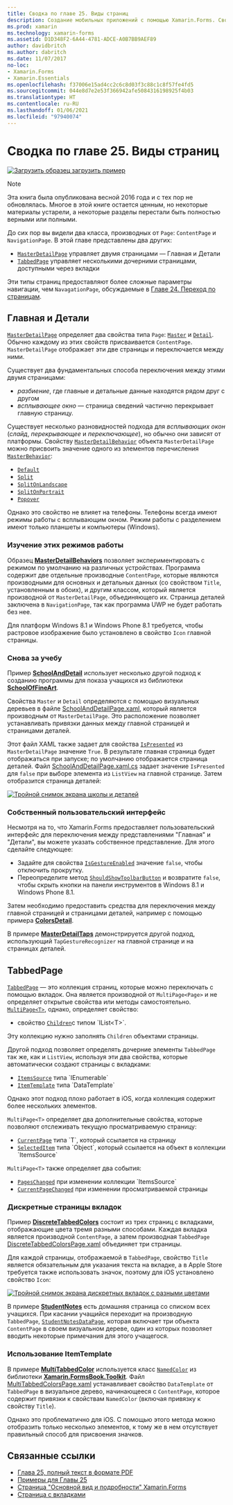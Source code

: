 ```yaml
---
title: Сводка по главе 25. Виды страниц
description: Создание мобильных приложений с помощью Xamarin.Forms. Сводка по главе 25. Виды страниц
ms.prod: xamarin
ms.technology: xamarin-forms
ms.assetid: D1D348F2-6A44-4781-ADCE-A0B7BB9AEF89
author: davidbritch
ms.author: dabritch
ms.date: 11/07/2017
no-loc:
- Xamarin.Forms
- Xamarin.Essentials
ms.openlocfilehash: f37006e15ad4cc2c6c8d03f3c88c1c8f57fe4fd5
ms.sourcegitcommit: 044e8d7e2e53f366942afe5084316198925f4b03
ms.translationtype: HT
ms.contentlocale: ru-RU
ms.lasthandoff: 01/06/2021
ms.locfileid: "97940074"
---
```

# <a name="summary-of-chapter-25-page-varieties"></a>Сводка по главе 25. Виды страниц

[![Загрузить образец](~/media/shared/download.png) загрузить пример](https://github.com/xamarin/xamarin-forms-book-samples/tree/master/Chapter25)

> [!NOTE]
> Эта книга была опубликована весной 2016 года и с тех пор не обновлялась. Многое в этой книге остается ценным, но некоторые материалы устарели, а некоторые разделы перестали быть полностью верными или полными.

До сих пор вы видели два класса, производных от `Page`: `ContentPage` и `NavigationPage`. В этой главе представлены два других:

- [`MasterDetailPage`](xref:Xamarin.Forms.MasterDetailPage) управляет двумя страницами — Главная и Детали
- [`TabbedPage`](xref:Xamarin.Forms.TabbedPage) управляет несколькими дочерними страницами, доступными через вкладки

Эти типы страниц предоставляют более сложные параметры навигации, чем `NavagationPage`, обсуждаемые в [Главе 24. Переход по страницам](~/xamarin-forms/creating-mobile-apps-xamarin-forms/summaries/chapter24.md).

## <a name="master-and-detail"></a>Главная и Детали

[`MasterDetailPage`](xref:Xamarin.Forms.MasterDetailPage) определяет два свойства типа `Page`: [`Master`](xref:Xamarin.Forms.MasterDetailPage.Master) и [`Detail`](xref:Xamarin.Forms.MasterDetailPage.Detail). Обычно каждому из этих свойств присваивается `ContentPage`. `MasterDetailPage` отображает эти две страницы и переключается между ними.

Существует два фундаментальных способа переключения между этими двумя страницами:

- *разбиение*, где главные и детальные данные находятся рядом друг с другом
- *всплывающее окно* — страница сведений частично перекрывает главную страницу.

Существует несколько разновидностей подхода для *всплывающих окон* (*слайд*, *перекрывающее* и *переключающее*), но обычно они зависят от платформы. Свойству [`MasterDetailBehavior`](xref:Xamarin.Forms.MasterDetailPage.MasterBehavior) объекта `MasterDetailPage` можно присвоить значение одного из элементов перечисления [`MasterBehavior`](xref:Xamarin.Forms.MasterBehavior):

- [`Default`](xref:Xamarin.Forms.MasterBehavior.Default)
- [`Split`](xref:Xamarin.Forms.MasterBehavior.Split)
- [`SplitOnLandscape`](xref:Xamarin.Forms.MasterBehavior.SplitOnLandscape)
- [`SplitOnPortrait`](xref:Xamarin.Forms.MasterBehavior.SplitOnPortrait)
- [`Popover`](xref:Xamarin.Forms.MasterBehavior.Popover)

Однако это свойство не влияет на телефоны. Телефоны всегда имеют режимы работы с всплывающим окном. Режим работы с разделением имеют только планшеты и компьютеры (Windows).

### <a name="exploring-the-behaviors"></a>Изучение этих режимов работы

Образец [**MasterDetailBehaviors**](https://github.com/xamarin/xamarin-forms-book-samples/tree/master/Chapter25/MasterDetailBehaviors) позволяет экспериментировать с режимом по умолчанию на различных устройствах. Программа содержит две отдельные производные `ContentPage`, которые являются производными для основных и детальных данных (со свойством `Title`, установленным в обоих), и другим классом, который является производной от `MasterDetailPage`, объединяющего их. Страница деталей заключена в `NavigationPage`, так как программа UWP не будет работать без нее.

Для платформ Windows 8.1 и Windows Phone 8.1 требуется, чтобы растровое изображение было установлено в свойство `Icon` главной страницы.

### <a name="back-to-school"></a>Снова за учебу

Пример [**SchoolAndDetail**](https://github.com/xamarin/xamarin-forms-book-samples/tree/master/Chapter25/SchoolAndDetail) использует несколько другой подход к созданию программы для показа учащихся из библиотеки [**SchoolOfFineArt**](https://github.com/xamarin/xamarin-forms-book-samples/tree/master/Libraries/SchoolOfFineArt).

Свойства `Master` и `Detail` определяются с помощью визуальных деревьев в файле [SchoolAndDetailPage.xaml](https://github.com/xamarin/xamarin-forms-book-samples/blob/master/Chapter25/SchoolAndDetail/SchoolAndDetail/SchoolAndDetail/SchoolAndDetailPage.xaml), который является производным от `MasterDetailPage`. Это расположение позволяет устанавливать привязки данных между главной страницей и страницами деталей.

Этот файл XAML также задает для свойства [`IsPresented`](xref:Xamarin.Forms.MasterDetailPage.IsPresented) из `MasterDetailPage` значение `True`. В результате главная страница будет отображаться при запуске; по умолчанию отображается страница деталей. Файл [SchoolAndDetailPage.xaml.cs](https://github.com/xamarin/xamarin-forms-book-samples/blob/master/Chapter25/SchoolAndDetail/SchoolAndDetail/SchoolAndDetail/SchoolAndDetailPage.xaml.cs) задает значение `IsPresented` для `false` при выборе элемента из `ListView` на главной странице. Затем отобразится страница деталей:

[![Тройной снимок экрана школы и деталей](images/ch25fg09-small.png "Страница сведений из MasterDetailPage")](images/ch25fg09-large.png#lightbox "Страница сведений из MasterDetailPage")

### <a name="your-own-user-interface"></a>Собственный пользовательский интерфейс

Несмотря на то, что Xamarin.Forms предоставляет пользовательский интерфейс для переключения между представлениями "Главная" и "Детали", вы можете указать собственное представление. Для этого сделайте следующее:

- Задайте для свойства [`IsGestureEnabled`](xref:Xamarin.Forms.MasterDetailPage.IsGestureEnabled) значение `false`, чтобы отключить прокрутку.
- Переопределите метод [`ShouldShowToolbarButton`](xref:Xamarin.Forms.MasterDetailPage.ShouldShowToolbarButton) и возвратите `false`, чтобы скрыть кнопки на панели инструментов в Windows 8.1 и Windows Phone 8.1.

Затем необходимо предоставить средства для переключения между главной страницей и страницами деталей, например с помощью примера [**ColorsDetail**](https://github.com/xamarin/xamarin-forms-book-samples/tree/master/Chapter25/ColorsDetails).

В примере [**MasterDetailTaps**](https://github.com/xamarin/xamarin-forms-book-samples/tree/master/Chapter25/MasterDetailTaps) демонстрируется другой подход, использующий `TapGestureRecognizer` на главной странице и на страницах деталей.

## <a name="tabbedpage"></a>TabbedPage

[`TabbedPage`](xref:Xamarin.Forms.TabbedPage) — это коллекция страниц, которые можно переключать с помощью вкладок. Она является производной от `MultiPage<Page>` и не определяет открытые свойства или методы самостоятельно. [`MultiPage<T>`](xref:Xamarin.Forms.MultiPage`1), однако, определяет свойство:

- свойство [`Children`](xref:Xamarin.Forms.MultiPage`1.Children)с типом `IList<T>`.

Эту коллекцию нужно заполнять `Children` объектами страницы.

Другой подход позволяет определять дочерние элементы `TabbedPage` так же, как и `ListView`, используя эти два свойства, которые автоматически создают страницы с вкладками:

- [`ItemsSource`](xref:Xamarin.Forms.MultiPage`1.ItemsSource) типа `IEnumerable`
- [`ItemTemplate`](xref:Xamarin.Forms.MultiPage`1.ItemTemplate) типа `DataTemplate`

Однако этот подход плохо работает в iOS, когда коллекция содержит более нескольких элементов.

`MultiPage<T>` определяет два дополнительные свойства, которые позволяют отслеживать текущую просматриваемую страницу:

- [`CurrentPage`](xref:Xamarin.Forms.MultiPage`1.CurrentPage) типа `T`, который ссылается на страницу
- [`SelectedItem`](xref:Xamarin.Forms.MultiPage`1.SelectedItem) типа `Object`, который ссылается на объект в коллекции `ItemsSource`

`MultiPage<T>` также определяет два события:

- [`PagesChanged`](xref:Xamarin.Forms.MultiPage`1.PagesChanged) при изменении коллекции `ItemsSource`
- [`CurrentPageChanged`](xref:Xamarin.Forms.MultiPage`1.CurrentPageChanged) при изменении просматриваемой страницы

### <a name="discrete-tab-pages"></a>Дискретные страницы вкладок

Пример [**DiscreteTabbedColors**](https://github.com/xamarin/xamarin-forms-book-samples/tree/master/Chapter25/DiscreteTabbedColors) состоит из трех страниц с вкладками, отображающие цвета тремя разными способами. Каждая вкладка является производной `ContentPage`, а затем производная `TabbedPage` [DiscreteTabbedColorsPage.xaml](https://github.com/xamarin/xamarin-forms-book-samples/blob/master/Chapter25/DiscreteTabbedColors/DiscreteTabbedColors/DiscreteTabbedColors/DiscreteTabbedColorsPage.xaml) объединяет три страницы.

Для каждой страницы, отображаемой в `TabbedPage`, свойство `Title` является обязательным для указания текста на вкладке, а в Apple Store требуется также использовать значок, поэтому для iOS установлено свойство `Icon`:

[![Тройной снимок экрана дискретных вкладок с разными цветами](images/ch25fg13-small.png "TabbedPage")](images/ch25fg13-large.png#lightbox "TabbedPage")

В примере [**StudentNotes**](https://github.com/xamarin/xamarin-forms-book-samples/tree/master/Chapter25/StudentNotes) есть домашняя страница со списком всех учащихся. При касании учащийся переходит на производную `TabbedPage`, [`StudentNotesDataPage`](https://github.com/xamarin/xamarin-forms-book-samples/blob/master/Chapter25/StudentNotes/StudentNotes/StudentNotes/StudentNotesDataPage.xaml), которая включает три объекта `ContentPage` в своем визуальном дереве, один из которых позволяет вводить некоторые примечания для этого учащегося.

### <a name="using-an-itemtemplate"></a>Использование ItemTemplate

В примере [**MultiTabbedColor**](https://github.com/xamarin/xamarin-forms-book-samples/tree/master/Chapter25/MultiTabbedColors) используется класс [`NamedColor`](https://github.com/xamarin/xamarin-forms-book-samples/blob/master/Libraries/Xamarin.FormsBook.Toolkit/Xamarin.FormsBook.Toolkit/NamedColor.cs) из библиотеки [ **Xamarin.FormsBook.Toolkit**](https://github.com/xamarin/xamarin-forms-book-samples/tree/master/Libraries/Xamarin.FormsBook.Toolkit). Файл [MultiTabbedColorsPage.xaml](https://github.com/xamarin/xamarin-forms-book-samples/blob/master/Chapter25/MultiTabbedColors/MultiTabbedColors/MultiTabbedColors/MultiTabbedColorsPage.xaml) устанавливает свойство `DataTemplate` от `TabbedPage` в визуальное дерево, начинающееся с `ContentPage`, которое содержит привязки к свойствам `NamedColor` (включая привязку к свойству `Title`).

Однако это проблематично для iOS. С помощью этого метода можно отобразить только несколько элементов, к тому же в нем отсутствует правильный способ для присвоения значков.

## <a name="related-links"></a>Связанные ссылки

- [Глава 25, полный текст в формате PDF](https://download.xamarin.com/developer/xamarin-forms-book/XamarinFormsBook-Ch25-Apr2016.pdf)
- [Примеры для Главы 25](https://github.com/xamarin/xamarin-forms-book-samples/tree/master/Chapter25)
- [Страница "Основной вид и подробности" Xamarin.Forms](~/xamarin-forms/app-fundamentals/navigation/flyoutpage.md)
- [Страница с вкладками](~/xamarin-forms/app-fundamentals/navigation/tabbed-page.md)
